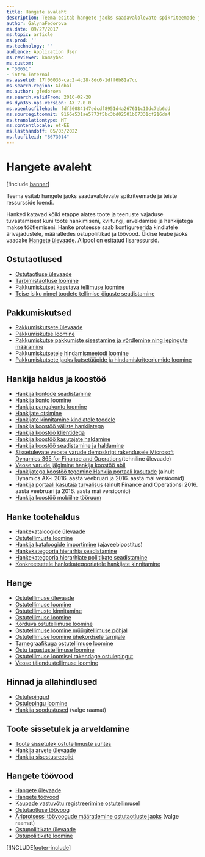 ```yaml
---
title: Hangete avaleht
description: Teema esitab hangete jaoks saadavalolevate spikriteemade ja teiste ressursside loendi.
author: GalynaFedorova
ms.date: 09/27/2017
ms.topic: article
ms.prod: ''
ms.technology: ''
audience: Application User
ms.reviewer: kamaybac
ms.custom:
- "50651"
- intro-internal
ms.assetid: 17f06036-cac2-4c28-8dc6-1dff6b81a7cc
ms.search.region: Global
ms.author: gfedorova
ms.search.validFrom: 2016-02-28
ms.dyn365.ops.version: AX 7.0.0
ms.openlocfilehash: fdf56084147edcdf8951d4a267611c10dc7eb6dd
ms.sourcegitcommit: 9166e531ae5773f5bc3bd02501b67331cf216da4
ms.translationtype: MT
ms.contentlocale: et-EE
ms.lasthandoff: 05/03/2022
ms.locfileid: "8673014"
---
```

# <a name="procurement-and-sourcing-home-page"></a>Hangete avaleht

[!include [banner](../includes/banner.md)]

Teema esitab hangete jaoks saadavalolevate spikriteemade ja teiste ressursside loendi.

Hanked katavad kõiki etappe alates toote ja teenuste vajaduse tuvastamisest kuni toote hankimiseni, kviitungi, arveldamise ja hankijatega makse töötlemiseni. Hanke protsesse saab konfigureerida kindlatele ärivajadustele, määratledes ostupoliitikad ja töövood. Üldise teabe jaoks vaadake [Hangete ülevaade](procurement-sourcing-overview.md). Allpool on esitatud lisaressursid.

## <a name="purchase-requisitions"></a>Ostutaotlused
-   [Ostutaotluse ülevaade](purchase-requisitions-overview.md)
-   [Tarbimistaotluse loomine](tasks/create-requisition-consumption.md)
-   [Pakkumiskutset kasutava tellimuse loomine](tasks/create-requisition-uses-rfq.md)
-   [Teise isiku nimel toodete tellimise õiguste seadistamine](tasks/set-up-permissions-ordering-products.md)

## <a name="requests-for-quotation"></a>Pakkumiskutsed
-   [Pakkumiskutsete ülevaade](request-quotations.md)
-   [Pakkumiskutse loomine](tasks/create-request-quotation.md)
-   [Pakkumiskutse pakkumiste sisestamine ja võrdlemine ning lepingute määramine](tasks/enter-compare-rfq-bids-award-contracts.md)
-   [Pakkumiskutsetele hindamismeetodi loomine](tasks/create-scoring-method-rfqs.md)
-   [Pakkumiskutsete jaoks kutsetüüpide ja hindamiskriteeriumide loomine](tasks/create-solicitation-types-scoring-criteria-rfqs.md)

## <a name="vendor-management-and-collaboration"></a>Hankija haldus ja koostöö
-   [Hankija kontode seadistamine](set-up-vendor-accounts.md)
-   [Hankija konto loomine](tasks/create-vendor-account.md)
-   [Hankija pangakonto loomine](tasks/create-vendor-bank-account.md)
-   [Hankijate otsimine](tasks/search-vendors.md)
-   [Hankijate kinnitamine kindlatele toodele](tasks/approve-vendors-specific-products.md)
-   [Hankija koostöö väliste hankijatega](vendor-collaboration-work-external-vendors.md)
-   [Hankija koostöö klientidega](vendor-collaboration-work-customers-dynamics-365-operations.md)
-   [Hankija koostöö kasutajate haldamine](manage-vendor-collaboration-users.md)
-   [Hankija koostöö seadistamine ja haldamine](set-up-maintain-vendor-collaboration.md)
-   [Sissetulevate veoste varude demoskript rakendusele Microsoft Dynamics 365 for Finance and Operations](https://www.microsoft.com/download/details.aspx?id=101945)(tehniline ülevaade)
-   [Veose varude jälgimine hankija koostöö abil](../inventory/tasks/monitor-consignment-inventory-vendor-collaboration.md)
-   [Hankijatega koostöö tegemine Hankija portaali kasutade](collaborate-vendors-vendor-portal.md) (ainult Dynamics AX-i 2016. aasta veebruari ja 2016. aasta mai versioonid)
-   [Hankija portaali kasutaja turvalisus](configure-security-vendor-portal-users.md) (ainult Finance and Operationsi 2016. aasta veebruari ja 2016. aasta mai versioonid)
-   [Hankija koostöö mobiilne tööruum](vendor-collaboration-mobile-workspace.md)

## <a name="procurement-product-management"></a>Hanke tootehaldus
-   [Hankekataloogide ülevaade](procurement-catalogs.md)
-   [Ostutellimuste loomine](tasks/create-procurement-catalog.md)
-   [Hankija kataloogide importimine](https://blogs.msdn.microsoft.com/dynamicsaxscm/2016/05/25/vendor-catalogs-in-dynamics-ax/) (ajaveebipostitus)
-   [Hankekategooria hierarhia seadistamine](tasks/set-up-procurement-category-hierarchy.md)
-   [Hankekategooria hierarhiate poliitikate seadistamine](tasks/set-up-policies-procurement-category-hierarchies.md)
-   [Konkreetsetele hankekategooriatele hankijate kinnitamine](tasks/approve-vendors-specific-procurement-categories.md)

## <a name="procurement"></a>Hange
-   [Ostutellimuse ülevaade](purchase-order-overview.md)
-   [Ostutellimuse loomine](purchase-order-creation.md)
-   [Ostutellimuste kinnitamine](purchase-order-approval-confirmation.md)
-   [Ostutellimuse loomine](tasks/create-purchase-order.md)
-   [Korduva ostutellimuse loomine](tasks/create-repeat-purchase-order.md)
-   [Ostutellimuse loomine müügitellimuse põhjal](../sales-marketing/tasks/create-purchase-order-sales-order.md)
-   [Ostutellimuse loomine ühekordsele tarnijale](tasks/create-purchase-order-one-time-supplier.md)
-   [Tarnegraafikuga ostutellimuse loomine](tasks/create-purchase-order-delivery-schedule.md)
-   [Ostu tagastustellimuse loomine](tasks/create-purchase-return-order.md)
-   [Ostutellimuse loomisel rakendage ostulepingut](tasks/create-purchase-release-order-purchase-agreement.md)
-   [Veose täiendustellimuse loomine](../inventory/tasks/create-consignment-replenishment-order.md)

## <a name="prices-and-discounts"></a>Hinnad ja allahindlused
-   [Ostulepingud](purchase-agreements.md)
-   [Ostulepingu loomine](tasks/create-purchase-agreement.md)
-   [Hankija soodustused](/dynamics/s-e/) (valge raamat)

## <a name="product-receipt-and-invoicing"></a>Toote sissetulek ja arveldamine
-   [Toote sissetulek ostutellimuste suhtes](product-receipt-against-purchase-orders.md)
-   [Hankija arvete ülevaade](../../finance/accounts-payable/vendor-invoices-overview.md)
-   [Hankija sisestusreeglid](../../finance/accounts-payable/vendor-posting-profiles.md)

## <a name="procurement-and-sourcing-workflows"></a>Hangete töövood
-   [Hangete ülevaade](procurement-sourcing-overview.md)
-   [Hangete töövood](procurement-sourcing-workflows.md)
-   [Kaupade vastuvõtu registreerimine ostutellimusel](tasks/record-receipt-goods-purchase-order.md)
-   [Ostutaotluse töövoog](purchase-requisitions-workflow.md)
-   [Äriprotsessi töövoogude määratlemine ostutaotluste jaoks](https://www.microsoft.com/download/details.aspx?id=101821) (valge raamat)
-   [Ostupoliitikate ülevaade](purchase-policies.md)
-   [Ostupoliitikate loomine](tasks/create-purchasing-policies.md)





[!INCLUDE[footer-include](../../includes/footer-banner.md)]